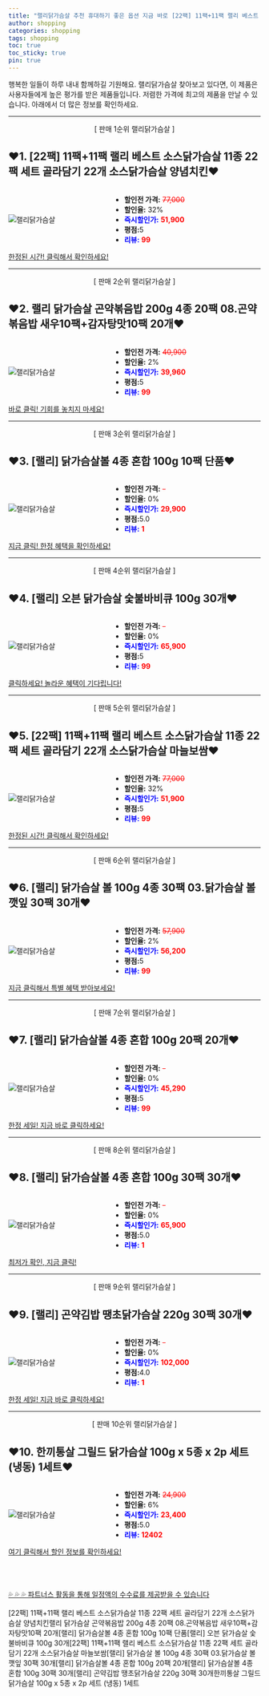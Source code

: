 ```yaml
---
title: "랠리닭가슴살 추천 휴대하기 좋은 옵션 지금 바로 [22팩] 11팩+11팩 랠리 베스트 소스닭가슴살"
author: shopping
categories: shopping
tags: shopping
toc: true
toc_sticky: true
pin: true
---
```

행복한 일들이 하루 내내 함께하길 기원해요. 랠리닭가슴살 찾아보고 있다면, 이 제품은 사용자들에게 높은 평가를 받은 제품들입니다. 저렴한 가격에 최고의 제품을 만날 수 있습니다. 아래에서 더 많은 정보를 확인하세요.

---
<p class="toplist" style="margin: 0 auto; display: block; width: fit-content;">[ 판매 1순위 랠리닭가슴살 ]</p>

<h2><strong>❤️1. [22팩] 11팩+11팩 랠리 베스트 소스닭가슴살 11종 22팩 세트 골라담기 22개 소스닭가슴살 양념치킨❤️</strong></h2>

<div style="display: flex; align-items: center;">
    <div style="flex: 0.4;">
        <img src="https://thumbnail7.coupangcdn.com/thumbnails/remote/230x230ex/image/vendor_inventory/3c75/2cbebf2c6d7feb67b1b57ed78ff01a656dd8aa330db2e1f94b915ecb802f.jpg" alt="랠리닭가슴살" style="max-width: 100%;">
    </div>
    <div style="flex: 0.6; margin-left: 10px;">
        <ul>
            <li><strong>할인전 가격:</strong> <del style="color: red;">77,000</del></li>
            <li><strong>할인율:</strong> 32%</li>
            <li><span style='color:blue'><strong>즉시할인가:</strong></span> <span style='color:red'><strong>51,900</strong></span></li>
            <li><strong>평점:</strong>5</li>
            <li><span style='color:blue'><strong>리뷰:</strong></span> <span style='color:red'><strong>99</strong></span></li>
        </ul>
    </div>
</div>
<div class="center">
    <a href="https://selin100587.github.io?lptag=AF9450613&subid=githubio&pageKey=8243699025&traceid=V0-153&itemId=20732177322&vendorItemId=87802778975" class="myButton">
        한정된 시간! 클릭해서 확인하세요!
    </a>
</div>


---
<p class="toplist" style="margin: 0 auto; display: block; width: fit-content;">[ 판매 2순위 랠리닭가슴살 ]</p>

<h2><strong>❤️2. 랠리 닭가슴살 곤약볶음밥 200g 4종 20팩 08.곤약볶음밥 새우10팩+감자탕맛10팩 20개❤️</strong></h2>

<div style="display: flex; align-items: center;">
    <div style="flex: 0.4;">
        <img src="https://thumbnail10.coupangcdn.com/thumbnails/remote/230x230ex/image/vendor_inventory/c823/c8773fba7c1b22fb20624e82a87284f2f4ab3b553b72829542c6adef3766.jpg" alt="랠리닭가슴살" style="max-width: 100%;">
    </div>
    <div style="flex: 0.6; margin-left: 10px;">
        <ul>
            <li><strong>할인전 가격:</strong> <del style="color: red;">40,900</del></li>
            <li><strong>할인율:</strong> 2%</li>
            <li><span style='color:blue'><strong>즉시할인가:</strong></span> <span style='color:red'><strong>39,960</strong></span></li>
            <li><strong>평점:</strong>5</li>
            <li><span style='color:blue'><strong>리뷰:</strong></span> <span style='color:red'><strong>99</strong></span></li>
        </ul>
    </div>
</div>
<div class="center">
    <a href="https://selin100587.github.io?lptag=AF9450613&subid=githubio&pageKey=8180832358&traceid=V0-153&itemId=22436011086&vendorItemId=90077579126" class="myButton">
        바로 클릭! 기회를 놓치지 마세요!
    </a>
</div>


---
<p class="toplist" style="margin: 0 auto; display: block; width: fit-content;">[ 판매 3순위 랠리닭가슴살 ]</p>

<h2><strong>❤️3. [랠리] 닭가슴살볼 4종 혼합 100g 10팩 단품❤️</strong></h2>

<div style="display: flex; align-items: center;">
    <div style="flex: 0.4;">
        <img src="https://thumbnail8.coupangcdn.com/thumbnails/remote/230x230ex/image/vendor_inventory/fea1/82435238548a551517a04bb09303ffd7ce690ce82a508ee05b707b5f1d00.jpg" alt="랠리닭가슴살" style="max-width: 100%;">
    </div>
    <div style="flex: 0.6; margin-left: 10px;">
        <ul>
            <li><strong>할인전 가격:</strong> <del style="color: red;">-</del></li>
            <li><strong>할인율:</strong> 0%</li>
            <li><span style='color:blue'><strong>즉시할인가:</strong></span> <span style='color:red'><strong>29,900</strong></span></li>
            <li><strong>평점:</strong>5.0</li>
            <li><span style='color:blue'><strong>리뷰:</strong></span> <span style='color:red'><strong>1</strong></span></li>
        </ul>
    </div>
</div>
<div class="center">
    <a href="https://selin100587.github.io?lptag=AF9450613&subid=githubio&pageKey=8202638900&traceid=V0-153&itemId=22620151474&vendorItemId=89661703819" class="myButton">
        지금 클릭! 한정 혜택을 확인하세요!
    </a>
</div>


---
<p class="toplist" style="margin: 0 auto; display: block; width: fit-content;">[ 판매 4순위 랠리닭가슴살 ]</p>

<h2><strong>❤️4. [랠리] 오븐 닭가슴살 숯불바비큐 100g 30개❤️</strong></h2>

<div style="display: flex; align-items: center;">
    <div style="flex: 0.4;">
        <img src="https://thumbnail6.coupangcdn.com/thumbnails/remote/230x230ex/image/vendor_inventory/f12f/f9498dd8a0a221cf3af368963eb44e65ee86e2750cf919f4719a520df11a.jpg" alt="랠리닭가슴살" style="max-width: 100%;">
    </div>
    <div style="flex: 0.6; margin-left: 10px;">
        <ul>
            <li><strong>할인전 가격:</strong> <del style="color: red;">-</del></li>
            <li><strong>할인율:</strong> 0%</li>
            <li><span style='color:blue'><strong>즉시할인가:</strong></span> <span style='color:red'><strong>65,900</strong></span></li>
            <li><strong>평점:</strong>5</li>
            <li><span style='color:blue'><strong>리뷰:</strong></span> <span style='color:red'><strong>99</strong></span></li>
        </ul>
    </div>
</div>
<div class="center">
    <a href="https://selin100587.github.io?lptag=AF9450613&subid=githubio&pageKey=8057450393&traceid=V0-153&itemId=22620215000&vendorItemId=89661766608" class="myButton">
        클릭하세요! 놀라운 혜택이 기다립니다!
    </a>
</div>


---
<p class="toplist" style="margin: 0 auto; display: block; width: fit-content;">[ 판매 5순위 랠리닭가슴살 ]</p>

<h2><strong>❤️5. [22팩] 11팩+11팩 랠리 베스트 소스닭가슴살 11종 22팩 세트 골라담기 22개 소스닭가슴살 마늘보쌈❤️</strong></h2>

<div style="display: flex; align-items: center;">
    <div style="flex: 0.4;">
        <img src="https://thumbnail7.coupangcdn.com/thumbnails/remote/230x230ex/image/vendor_inventory/3c75/2cbebf2c6d7feb67b1b57ed78ff01a656dd8aa330db2e1f94b915ecb802f.jpg" alt="랠리닭가슴살" style="max-width: 100%;">
    </div>
    <div style="flex: 0.6; margin-left: 10px;">
        <ul>
            <li><strong>할인전 가격:</strong> <del style="color: red;">77,000</del></li>
            <li><strong>할인율:</strong> 32%</li>
            <li><span style='color:blue'><strong>즉시할인가:</strong></span> <span style='color:red'><strong>51,900</strong></span></li>
            <li><strong>평점:</strong>5</li>
            <li><span style='color:blue'><strong>리뷰:</strong></span> <span style='color:red'><strong>99</strong></span></li>
        </ul>
    </div>
</div>
<div class="center">
    <a href="https://selin100587.github.io?lptag=AF9450613&subid=githubio&pageKey=8246257992&traceid=V0-153&itemId=20732177326&vendorItemId=87802779016" class="myButton">
        한정된 시간! 클릭해서 확인하세요!
    </a>
</div>


---
<p class="toplist" style="margin: 0 auto; display: block; width: fit-content;">[ 판매 6순위 랠리닭가슴살 ]</p>

<h2><strong>❤️6. [랠리] 닭가슴살 볼 100g 4종 30팩 03.닭가슴살 볼 깻잎 30팩 30개❤️</strong></h2>

<div style="display: flex; align-items: center;">
    <div style="flex: 0.4;">
        <img src="https://thumbnail8.coupangcdn.com/thumbnails/remote/230x230ex/image/vendor_inventory/f528/09ae72197ca90b6230679590fd6d09b3f7e037be082f0615c22629171840.jpg" alt="랠리닭가슴살" style="max-width: 100%;">
    </div>
    <div style="flex: 0.6; margin-left: 10px;">
        <ul>
            <li><strong>할인전 가격:</strong> <del style="color: red;">57,900</del></li>
            <li><strong>할인율:</strong> 2%</li>
            <li><span style='color:blue'><strong>즉시할인가:</strong></span> <span style='color:red'><strong>56,200</strong></span></li>
            <li><strong>평점:</strong>5</li>
            <li><span style='color:blue'><strong>리뷰:</strong></span> <span style='color:red'><strong>99</strong></span></li>
        </ul>
    </div>
</div>
<div class="center">
    <a href="https://selin100587.github.io?lptag=AF9450613&subid=githubio&pageKey=8075411110&traceid=V0-153&itemId=22746667528&vendorItemId=89781882703" class="myButton">
        지금 클릭해서 특별 혜택 받아보세요!
    </a>
</div>


---
<p class="toplist" style="margin: 0 auto; display: block; width: fit-content;">[ 판매 7순위 랠리닭가슴살 ]</p>

<h2><strong>❤️7. [랠리] 닭가슴살볼 4종 혼합 100g 20팩 20개❤️</strong></h2>

<div style="display: flex; align-items: center;">
    <div style="flex: 0.4;">
        <img src="https://thumbnail7.coupangcdn.com/thumbnails/remote/230x230ex/image/vendor_inventory/0ddb/9f07fe942275d17ffdc25ea54dae0341cf50589e0c3f1cd109cf8d7406ba.jpg" alt="랠리닭가슴살" style="max-width: 100%;">
    </div>
    <div style="flex: 0.6; margin-left: 10px;">
        <ul>
            <li><strong>할인전 가격:</strong> <del style="color: red;">-</del></li>
            <li><strong>할인율:</strong> 0%</li>
            <li><span style='color:blue'><strong>즉시할인가:</strong></span> <span style='color:red'><strong>45,290</strong></span></li>
            <li><strong>평점:</strong>5</li>
            <li><span style='color:blue'><strong>리뷰:</strong></span> <span style='color:red'><strong>99</strong></span></li>
        </ul>
    </div>
</div>
<div class="center">
    <a href="https://selin100587.github.io?lptag=AF9450613&subid=githubio&pageKey=8057436653&traceid=V0-153&itemId=22620151828&vendorItemId=89835335321" class="myButton">
        한정 세일! 지금 바로 클릭하세요!
    </a>
</div>


---
<p class="toplist" style="margin: 0 auto; display: block; width: fit-content;">[ 판매 8순위 랠리닭가슴살 ]</p>

<h2><strong>❤️8. [랠리] 닭가슴살볼 4종 혼합 100g 30팩 30개❤️</strong></h2>

<div style="display: flex; align-items: center;">
    <div style="flex: 0.4;">
        <img src="https://thumbnail6.coupangcdn.com/thumbnails/remote/230x230ex/image/vendor_inventory/5798/0a7a4361194479e50ae218198483c4ba52e3a8479239e188181692aadfbb.jpg" alt="랠리닭가슴살" style="max-width: 100%;">
    </div>
    <div style="flex: 0.6; margin-left: 10px;">
        <ul>
            <li><strong>할인전 가격:</strong> <del style="color: red;">-</del></li>
            <li><strong>할인율:</strong> 0%</li>
            <li><span style='color:blue'><strong>즉시할인가:</strong></span> <span style='color:red'><strong>65,900</strong></span></li>
            <li><strong>평점:</strong>5.0</li>
            <li><span style='color:blue'><strong>리뷰:</strong></span> <span style='color:red'><strong>1</strong></span></li>
        </ul>
    </div>
</div>
<div class="center">
    <a href="https://selin100587.github.io?lptag=AF9450613&subid=githubio&pageKey=8202638900&traceid=V0-153&itemId=22620152672&vendorItemId=89661704976" class="myButton">
        최저가 확인, 지금 클릭!
    </a>
</div>


---
<p class="toplist" style="margin: 0 auto; display: block; width: fit-content;">[ 판매 9순위 랠리닭가슴살 ]</p>

<h2><strong>❤️9. [랠리] 곤약김밥 땡초닭가슴살 220g 30팩 30개❤️</strong></h2>

<div style="display: flex; align-items: center;">
    <div style="flex: 0.4;">
        <img src="https://thumbnail9.coupangcdn.com/thumbnails/remote/230x230ex/image/vendor_inventory/5a76/149fd57a98fc67f7f2360402e708451f7b3dc8f4133745fddfd3e305e6c5.jpg" alt="랠리닭가슴살" style="max-width: 100%;">
    </div>
    <div style="flex: 0.6; margin-left: 10px;">
        <ul>
            <li><strong>할인전 가격:</strong> <del style="color: red;">-</del></li>
            <li><strong>할인율:</strong> 0%</li>
            <li><span style='color:blue'><strong>즉시할인가:</strong></span> <span style='color:red'><strong>102,000</strong></span></li>
            <li><strong>평점:</strong>4.0</li>
            <li><span style='color:blue'><strong>리뷰:</strong></span> <span style='color:red'><strong>1</strong></span></li>
        </ul>
    </div>
</div>
<div class="center">
    <a href="https://selin100587.github.io?lptag=AF9450613&subid=githubio&pageKey=8243683758&traceid=V0-153&itemId=22620252928&vendorItemId=89661804279" class="myButton">
        한정 세일! 지금 바로 클릭하세요!
    </a>
</div>


---
<p class="toplist" style="margin: 0 auto; display: block; width: fit-content;">[ 판매 10순위 랠리닭가슴살 ]</p>

<h2><strong>❤️10. 한끼통살 그릴드 닭가슴살 100g x 5종 x 2p 세트 (냉동) 1세트❤️</strong></h2>

<div style="display: flex; align-items: center;">
    <div style="flex: 0.4;">
        <img src="https://thumbnail10.coupangcdn.com/thumbnails/remote/230x230ex/image/retail/images/1749066651551845-151893e1-da1f-45f7-90a6-f837f174229f.jpg" alt="랠리닭가슴살" style="max-width: 100%;">
    </div>
    <div style="flex: 0.6; margin-left: 10px;">
        <ul>
            <li><strong>할인전 가격:</strong> <del style="color: red;">24,900</del></li>
            <li><strong>할인율:</strong> 6%</li>
            <li><span style='color:blue'><strong>즉시할인가:</strong></span> <span style='color:red'><strong>23,400</strong></span></li>
            <li><strong>평점:</strong>5.0</li>
            <li><span style='color:blue'><strong>리뷰:</strong></span> <span style='color:red'><strong>12402</strong></span></li>
        </ul>
    </div>
</div>
<div class="center">
    <a href="https://selin100587.github.io?lptag=AF9450613&subid=githubio&pageKey=6497434597&traceid=V0-153&itemId=14289924180&vendorItemId=81534852735" class="myButton">
        여기 클릭해서 할인 정보를 확인하세요!
    </a>
</div>

<br><br><br>[💦 💦 💦 파트너스 활동을 통해 일정액의 수수료를 제공받을 수 있습니다](https://link.coupang.com/a/bcpT2c)<br><br>[22팩] 11팩+11팩 랠리 베스트 소스닭가슴살 11종 22팩 세트 골라담기 22개 소스닭가슴살 양념치킨랠리 닭가슴살 곤약볶음밥 200g 4종 20팩 08.곤약볶음밥 새우10팩+감자탕맛10팩 20개[랠리] 닭가슴살볼 4종 혼합 100g 10팩 단품[랠리] 오븐 닭가슴살 숯불바비큐 100g 30개[22팩] 11팩+11팩 랠리 베스트 소스닭가슴살 11종 22팩 세트 골라담기 22개 소스닭가슴살 마늘보쌈[랠리] 닭가슴살 볼 100g 4종 30팩 03.닭가슴살 볼 깻잎 30팩 30개[랠리] 닭가슴살볼 4종 혼합 100g 20팩 20개[랠리] 닭가슴살볼 4종 혼합 100g 30팩 30개[랠리] 곤약김밥 땡초닭가슴살 220g 30팩 30개한끼통살 그릴드 닭가슴살 100g x 5종 x 2p 세트 (냉동) 1세트